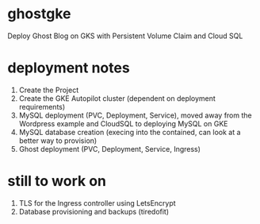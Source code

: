 # ghostgke
Deploy Ghost Blog on GKS with Persistent Volume Claim and Cloud SQL

# deployment notes

1. Create the Project
2. Create the GKE Autopilot cluster (dependent on deployment requirements)
3. MySQL deployment (PVC, Deployment, Service), moved away from the Wordpress example and CloudSQL to deploying MySQL on GKE
4. MySQL database creation (execing into the contained, can look at a better way to provision)
5. Ghost deployment (PVC, Deployment, Service, Ingress)

# still to work on

1. TLS for the Ingress controller using LetsEncrypt
2. Database provisioning and backups (tiredofit)


